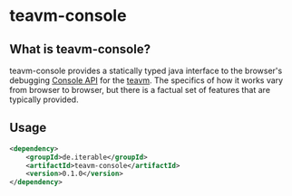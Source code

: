 teavm-console
=====
What is teavm-console?
--------------
teavm-console provides a statically typed java interface to the browser's debugging [Console API] for the [teavm].
The specifics of how it works vary from browser to browser, but there is a factual set of features 
that are typically provided.

Usage
--------------
```xml
<dependency>
	<groupId>de.iterable</groupId>
	<artifactId>teavm-console</artifactId>
	<version>0.1.0</version>
</dependency>
```

   [Console API]: <https://developer.mozilla.org/de/docs/Web/API/Console>
   [teavm]: <http://teavm.org/>
